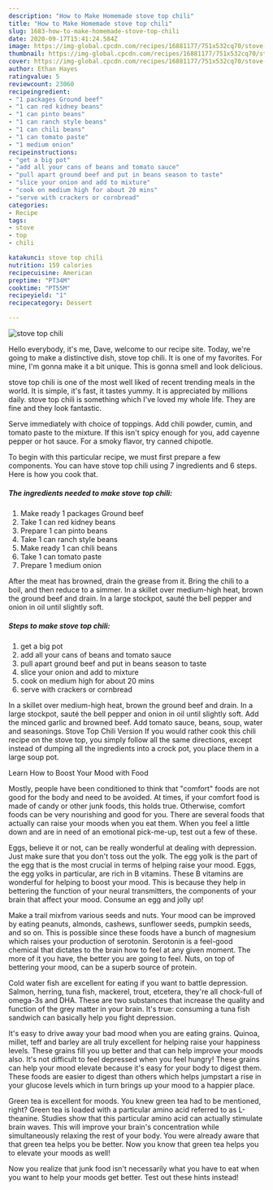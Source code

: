 ```yaml
---
description: "How to Make Homemade stove top chili"
title: "How to Make Homemade stove top chili"
slug: 1683-how-to-make-homemade-stove-top-chili
date: 2020-09-17T15:41:24.584Z
image: https://img-global.cpcdn.com/recipes/16881177/751x532cq70/stove-top-chili-recipe-main-photo.jpg
thumbnail: https://img-global.cpcdn.com/recipes/16881177/751x532cq70/stove-top-chili-recipe-main-photo.jpg
cover: https://img-global.cpcdn.com/recipes/16881177/751x532cq70/stove-top-chili-recipe-main-photo.jpg
author: Ethan Hayes
ratingvalue: 5
reviewcount: 23060
recipeingredient:
- "1 packages Ground beef"
- "1 can red kidney beans"
- "1 can pinto beans"
- "1 can ranch style beans"
- "1 can chili beans"
- "1 can tomato paste"
- "1 medium onion"
recipeinstructions:
- "get a big pot"
- "add all your cans of beans and tomato sauce"
- "pull apart ground beef and put in beans season to taste"
- "slice your onion and add to mixture"
- "cook on medium high for about 20 mins"
- "serve with crackers or cornbread"
categories:
- Recipe
tags:
- stove
- top
- chili

katakunci: stove top chili 
nutrition: 159 calories
recipecuisine: American
preptime: "PT34M"
cooktime: "PT55M"
recipeyield: "1"
recipecategory: Dessert

---
```



![stove top chili](https://img-global.cpcdn.com/recipes/16881177/751x532cq70/stove-top-chili-recipe-main-photo.jpg)

Hello everybody, it's me, Dave, welcome to our recipe site. Today, we're going to make a distinctive dish, stove top chili. It is one of my favorites. For mine, I'm gonna make it a bit unique. This is gonna smell and look delicious.

stove top chili is one of the most well liked of recent trending meals in the world. It is simple, it's fast, it tastes yummy. It is appreciated by millions daily. stove top chili is something which I've loved my whole life. They are fine and they look fantastic.

Serve immediately with choice of toppings. Add chili powder, cumin, and tomato paste to the mixture. If this isn&#39;t spicy enough for you, add cayenne pepper or hot sauce. For a smoky flavor, try canned chipotle.


To begin with this particular recipe, we must first prepare a few components. You can have stove top chili using 7 ingredients and 6 steps. Here is how you cook that.

<!--inarticleads1-->

##### The ingredients needed to make stove top chili:

1. Make ready 1 packages Ground beef
1. Take 1 can red kidney beans
1. Prepare 1 can pinto beans
1. Take 1 can ranch style beans
1. Make ready 1 can chili beans
1. Take 1 can tomato paste
1. Prepare 1 medium onion


After the meat has browned, drain the grease from it. Bring the chili to a boil, and then reduce to a simmer. In a skillet over medium-high heat, brown the ground beef and drain. In a large stockpot, sauté the bell pepper and onion in oil until slightly soft. 

<!--inarticleads2-->

##### Steps to make stove top chili:

1. get a big pot
1. add all your cans of beans and tomato sauce
1. pull apart ground beef and put in beans season to taste
1. slice your onion and add to mixture
1. cook on medium high for about 20 mins
1. serve with crackers or cornbread


In a skillet over medium-high heat, brown the ground beef and drain. In a large stockpot, sauté the bell pepper and onion in oil until slightly soft. Add the minced garlic and browned beef. Add tomato sauce, beans, soup, water and seasonings. Stove Top Chili Version If you would rather cook this chili recipe on the stove top, you simply follow all the same directions, except instead of dumping all the ingredients into a crock pot, you place them in a large soup pot. 

Learn How to Boost Your Mood with Food


Mostly, people have been conditioned to think that "comfort" foods are not good for the body and need to be avoided. At times, if your comfort food is made of candy or other junk foods, this holds true. Otherwise, comfort foods can be very nourishing and good for you. There are several foods that actually can raise your moods when you eat them. When you feel a little down and are in need of an emotional pick-me-up, test out a few of these.

Eggs, believe it or not, can be really wonderful at dealing with depression. Just make sure that you don't toss out the yolk. The egg yolk is the part of the egg that is the most crucial in terms of helping raise your mood. Eggs, the egg yolks in particular, are rich in B vitamins. These B vitamins are wonderful for helping to boost your mood. This is because they help in bettering the function of your neural transmitters, the components of your brain that affect your mood. Consume an egg and jolly up!

Make a trail mixfrom various seeds and nuts. Your mood can be improved by eating peanuts, almonds, cashews, sunflower seeds, pumpkin seeds, and so on. This is possible since these foods have a bunch of magnesium which raises your production of serotonin. Serotonin is a feel-good chemical that dictates to the brain how to feel at any given moment. The more of it you have, the better you are going to feel. Nuts, on top of bettering your mood, can be a superb source of protein.

Cold water fish are excellent for eating if you want to battle depression. Salmon, herring, tuna fish, mackerel, trout, etcetera, they're all chock-full of omega-3s and DHA. These are two substances that increase the quality and function of the grey matter in your brain. It's true: consuming a tuna fish sandwich can basically help you fight depression. 

It's easy to drive away your bad mood when you are eating grains. Quinoa, millet, teff and barley are all truly excellent for helping raise your happiness levels. These grains fill you up better and that can help improve your moods also. It's not difficult to feel depressed when you feel hungry! These grains can help your mood elevate because it's easy for your body to digest them. These foods are easier to digest than others which helps jumpstart a rise in your glucose levels which in turn brings up your mood to a happier place.

Green tea is excellent for moods. You knew green tea had to be mentioned, right? Green tea is loaded with a particular amino acid referred to as L-theanine. Studies show that this particular amino acid can actually stimulate brain waves. This will improve your brain's concentration while simultaneously relaxing the rest of your body. You were already aware that that green tea helps you be better. Now you know that green tea helps you to elevate your moods as well!

Now you realize that junk food isn't necessarily what you have to eat when you want to help your moods get better. Test out  these hints  instead!

